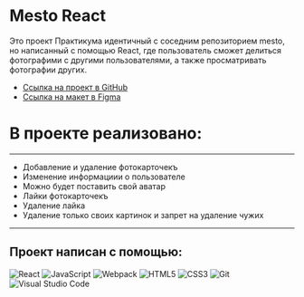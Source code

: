 # Mesto React
Это проект Практикума идентичный с соседним репозиторием mesto, но написанный с помощью React, где пользователь сможет делиться фотографими с другими пользователями, а также просматривать фотографии других. 

* [Ссылка на проект в GitHub](https://andreymazer.github.io/mesto-react/public/index.html)
* [Ссылка на макет в Figma](https://www.figma.com/file/2cn9N9jSkmxD84oJik7xL7/JavaScript.-Sprint-4?node-id=0%3A1)

# В проекте реализовано:
---
- Добавление и удаление фотокарточекъ
- Изменение информациии о пользователе
- Можно будет поставить свой аватар
- Лайки фотокарточекъ
- Удаление лайка
- Удаление только своих картинок и запрет на удаление чужих
---

## Проект написан с помощью:
![React](https://img.shields.io/badge/-React-090909?style=for-the-badge&logo=React) 
![JavaScript](https://img.shields.io/badge/-JavaScript-090909?style=for-the-badge&logo=JavaScript)
![Webpack](https://img.shields.io/badge/-Webpack-090909?style=for-the-badge&logo=Webpack)
![HTML5](https://img.shields.io/badge/-HTML5-090909?style=for-the-badge&logo=HTML5)
![CSS3](https://img.shields.io/badge/-CSS3-090909?style=for-the-badge&logo=CSS3)
![Git](https://img.shields.io/badge/git-%23F05033.svg?style=for-the-badge&logo=git&logoColor=white)
![Visual Studio Code](https://img.shields.io/badge/Visual%20Studio%20Code-0078d7.svg?style=for-the-badge&logo=visual-studio-code&logoColor=white)
